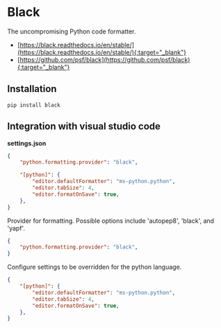 # Black

The uncompromising Python code formatter.

- [https://black.readthedocs.io/en/stable/](https://black.readthedocs.io/en/stable/){:target="_blank"}
- [https://github.com/psf/black](https://github.com/psf/black){:target="_blank"}

## Installation

```shell
pip install black
```

## Integration with visual studio code

**settings.json**

```json
{
    "python.formatting.provider": "black",

    "[python]": {
        "editor.defaultFormatter": "ms-python.python",
        "editor.tabSize": 4,
        "editor.formatOnSave": true,
    },
}
```

Provider for formatting. Possible options include 'autopep8', 'black', and 'yapf'.

```json
{
    "python.formatting.provider": "black",
}
```

Configure settings to be overridden for the python language.

```json
{
    "[python]": {
        "editor.defaultFormatter": "ms-python.python",
        "editor.tabSize": 4,
        "editor.formatOnSave": true,
    },
}
```
